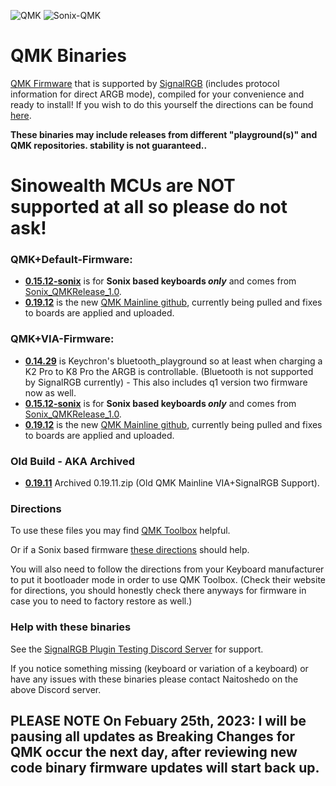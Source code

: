 ![QMK](https://qmk.fm/qmk_icon_48.png) ![Sonix-QMK](https://avatars.githubusercontent.com/u/79227208?s=48&v=4)
# QMK Binaries #
[QMK Firmware](https://qmk.fm/) that is supported by [SignalRGB](https://www.signalrgb.com) (includes protocol information for direct ARGB mode), compiled for your convenience and ready to install!
If you wish to do this yourself the directions can be found [here](https://docs.signalrgb.com/qmk/building-firmware-from-source).
	
**These binaries may include releases from different "playground(s)" and QMK repositories. stability is not guaranteed..**

# Sinowealth MCUs are NOT supported at all so please do not ask! #

### QMK+Default-Firmware: ###
* **[0.15.12-sonix](https://github.com/SRGBmods/QMK-Binaries/tree/main/QMK%2BDefault-Firmware/0.15.12-sonix)** is for **Sonix based keyboards _only_** and comes from [Sonix_QMKRelease_1.0](https://gitlab.com/signalrgb/qmk_firmware/-/tree/Sonix_QMKRelease_1.0/keyboards).
* **[0.19.12](https://github.com/SRGBmods/QMK-Binaries/tree/main/QMK%2BDefault-Firmware/0.19.12)** is the new [QMK Mainline github](https://github.com/qmk/qmk_firmware), currently being pulled and fixes to boards are applied and uploaded.

### QMK+VIA-Firmware: ###
* **[0.14.29](https://github.com/SRGBmods/QMK-Binaries/tree/main/QMK%2BVIA-Firmware/0.14.29)** is Keychron's bluetooth_playground so at least when charging a K2 Pro to K8 Pro the ARGB is controllable. (Bluetooth is not supported by SignalRGB currently) - This also includes q1 version two firmware now as well.
* **[0.15.12-sonix](https://github.com/SRGBmods/QMK-Binaries/tree/main/QMK%2BVIA-Firmware/0.15.12-sonix)** is for **Sonix based keyboards _only_** and comes from [Sonix_QMKRelease_1.0](https://gitlab.com/signalrgb/qmk_firmware/-/tree/Sonix_QMKRelease_1.0/keyboards).
* **[0.19.12](https://github.com/SRGBmods/QMK-Binaries/tree/main/QMK%2BVIA-Firmware/0.19.12)** is the new [QMK Mainline github](https://github.com/qmk/qmk_firmware), currently being pulled and fixes to boards are applied and uploaded.

### Old Build - AKA Archived ###
* **[0.19.11](https://github.com/SRGBmods/QMK-Binaries/tree/main/QMK%2BVIA-Firmware/_Archived)** Archived 0.19.11.zip (Old QMK Mainline VIA+SignalRGB Support).

### Directions ###
To use these files you may find [QMK Toolbox](https://github.com/qmk/qmk_toolbox/releases/) helpful.

Or if a Sonix based firmware [these directions](https://sonixqmk.github.io//SonixDocs/install/#4-flashing-the-firmware) should help.

You will also need to follow the directions from your Keyboard manufacturer to put it bootloader mode in order to use QMK Toolbox.
(Check their website for directions, you should honestly check there anyways for firmware in case you to need to factory restore as well.)

### Help with these binaries ###

See the [SignalRGB Plugin Testing Discord Server](https://discord.gg/J5dwtcNhqC) for support.

If you notice something missing (keyboard or variation of a keyboard) or have any issues with these binaries please contact Naitoshedo on the above Discord server.

## PLEASE NOTE On Febuary 25th, 2023: I will be pausing all updates as Breaking Changes for QMK occur the next day, after reviewing new code binary firmware updates will start back up. ##